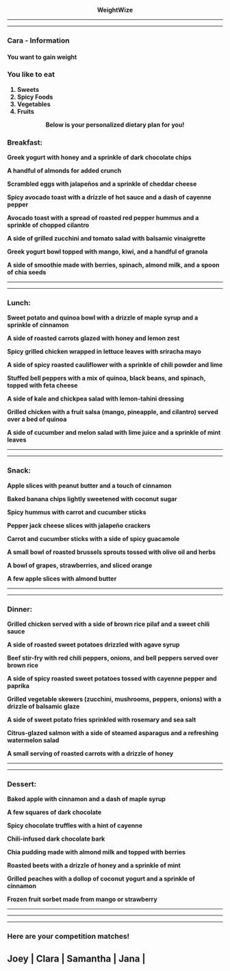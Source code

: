 <p align="center"> <strong>WeightWize  
  
*** 
<hr/>

### Cara - Information   

#### You want to <strong>gain weight


### You like to eat
1. Sweets
2. Spicy Foods
3. Vegetables
4. Fruits

<p align="center"> <strong>Below is your personalized dietary plan for you!
  
### Breakfast:
Greek yogurt with honey and a sprinkle of dark chocolate chips

A handful of almonds for added crunch

Scrambled eggs with jalapeños and a sprinkle of cheddar cheese

Spicy avocado toast with a drizzle of hot sauce and a dash of cayenne pepper

Avocado toast with a spread of roasted red pepper hummus and a sprinkle of chopped cilantro

A side of grilled zucchini and tomato salad with balsamic vinaigrette

Greek yogurt bowl topped with mango, kiwi, and a handful of granola

A side of smoothie made with berries, spinach, almond milk, and a spoon of chia seeds

*** 
<hr/>


### Lunch:
Sweet potato and quinoa bowl with a drizzle of maple syrup and a sprinkle of cinnamon

A side of roasted carrots glazed with honey and lemon zest

Spicy grilled chicken wrapped in lettuce leaves with sriracha mayo

A side of spicy roasted cauliflower with a sprinkle of chili powder and lime

Stuffed bell peppers with a mix of quinoa, black beans, and spinach, topped with feta cheese

A side of kale and chickpea salad with lemon-tahini dressing

Grilled chicken with a fruit salsa (mango, pineapple, and cilantro) served over a bed of quinoa

A side of cucumber and melon salad with lime juice and a sprinkle of mint leaves

*** 
<hr/>


### Snack:
Apple slices with peanut butter and a touch of cinnamon

Baked banana chips lightly sweetened with coconut sugar

Spicy hummus with carrot and cucumber sticks

Pepper jack cheese slices with jalapeño crackers

Carrot and cucumber sticks with a side of spicy guacamole

A small bowl of roasted brussels sprouts tossed with olive oil and herbs

A bowl of grapes, strawberries, and sliced orange

A few apple slices with almond butter

*** 
<hr/>


### Dinner:
Grilled chicken served with a side of brown rice pilaf and a sweet chili sauce

A side of roasted sweet potatoes drizzled with agave syrup

Beef stir-fry with red chili peppers, onions, and bell peppers served over brown rice

A side of spicy roasted sweet potatoes tossed with cayenne pepper and paprika

Grilled vegetable skewers (zucchini, mushrooms, peppers, onions) with a drizzle of balsamic glaze

A side of sweet potato fries sprinkled with rosemary and sea salt

Citrus-glazed salmon with a side of steamed asparagus and a refreshing watermelon salad

A small serving of roasted carrots with a drizzle of honey

*** 
<hr/>


### Dessert:
Baked apple with cinnamon and a dash of maple syrup

A few squares of dark chocolate

Spicy chocolate truffles with a hint of cayenne

Chili-infused dark chocolate bark

Chia pudding made with almond milk and topped with berries

Roasted beets with a drizzle of honey and a sprinkle of mint

Grilled peaches with a dollop of coconut yogurt and a sprinkle of cinnamon

Frozen fruit sorbet made from mango or strawberry

*** 
*** 
<hr/>

### Here are your competition matches!
## Joey | Clara | Samantha | Jana | 

